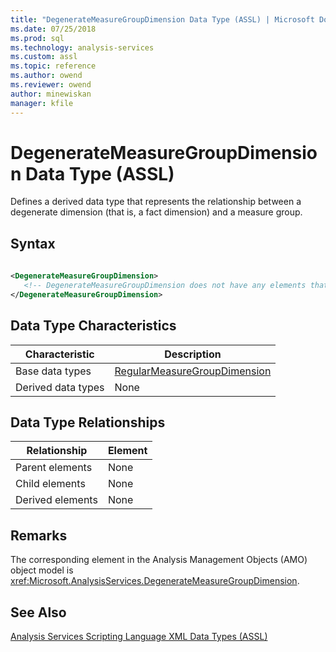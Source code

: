 ```yaml
---
title: "DegenerateMeasureGroupDimension Data Type (ASSL) | Microsoft Docs"
ms.date: 07/25/2018
ms.prod: sql
ms.technology: analysis-services
ms.custom: assl
ms.topic: reference
ms.author: owend
ms.reviewer: owend
author: minewiskan
manager: kfile
---
```

# DegenerateMeasureGroupDimension Data Type (ASSL)

  Defines a derived data type that represents the relationship between a degenerate dimension (that is, a fact dimension) and a measure group.  
  
## Syntax  
  
```xml  
  
<DegenerateMeasureGroupDimension>  
   <!-- DegenerateMeasureGroupDimension does not have any elements that extend RegularMeasureGroupDimension -->  
</DegenerateMeasureGroupDimension>  
```  
  
## Data Type Characteristics  
  
|Characteristic|Description|  
|--------------------|-----------------|  
|Base data types|[RegularMeasureGroupDimension](regularmeasuregroupdimension-data-type-assl.md)|  
|Derived data types|None|  
  
## Data Type Relationships  
  
|Relationship|Element|  
|------------------|-------------|  
|Parent elements|None|  
|Child elements|None|  
|Derived elements|None|  
  
## Remarks  
  
 The corresponding element in the Analysis Management Objects (AMO) object model is <xref:Microsoft.AnalysisServices.DegenerateMeasureGroupDimension>.  
  
## See Also  
 [Analysis Services Scripting Language XML Data Types &#40;ASSL&#41;](analysis-services-scripting-language-xml-data-types-assl.md)  
  
  
